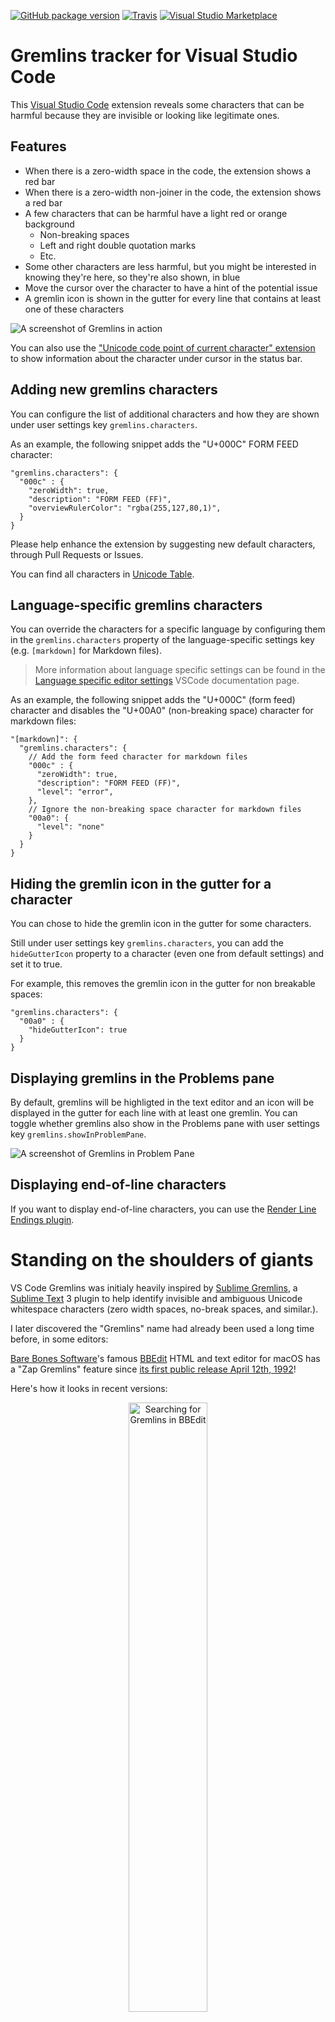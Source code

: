 [![GitHub package version](https://img.shields.io/github/package-json/v/nhoizey/vscode-gremlins.svg)](https://marketplace.visualstudio.com/items?itemName=nhoizey.gremlins)
[![Travis](https://img.shields.io/travis/nhoizey/vscode-gremlins.svg)](https://travis-ci.org/nhoizey/vscode-gremlins)
[![Visual Studio Marketplace](https://img.shields.io/vscode-marketplace/d/nhoizey.gremlins.svg)](https://marketplace.visualstudio.com/items?itemName=nhoizey.gremlins)

# Gremlins tracker for Visual Studio Code

This [Visual Studio Code](https://code.visualstudio.com/) extension reveals some characters that can be harmful because they are invisible or looking like legitimate ones.

## Features

- When there is a zero-width space in the code, the extension shows a red bar
- When there is a zero-width non-joiner in the code, the extension shows a red bar
- A few characters that can be harmful have a light red or orange background
  - Non-breaking spaces
  - Left and right double quotation marks
  - Etc.
- Some other characters are less harmful, but you might be interested in knowing they're here, so they're also shown, in blue
- Move the cursor over the character to have a hint of the potential issue
- A gremlin icon is shown in the gutter for every line that contains at least one of these characters

![A screenshot of Gremlins in action](https://github.com/nhoizey/vscode-gremlins/raw/master/images/screenshot.png)

You can also use the ["Unicode code point of current character" extension](https://marketplace.visualstudio.com/items?itemName=zeithaste.cursorCharCode) to show information about the character under cursor in the status bar.

## Adding new gremlins characters

You can configure the list of additional characters and how they are shown under user settings key `gremlins.characters`.

As an example, the following snippet adds the "U+000C" FORM FEED character:

```jsonc
"gremlins.characters": {
  "000c" : {
    "zeroWidth": true,
    "description": "FORM FEED (FF)",
    "overviewRulerColor": "rgba(255,127,80,1)",
  }
}
```

Please help enhance the extension by suggesting new default characters, through Pull Requests or Issues.

You can find all characters in [Unicode Table](https://unicode-table.com/en/).

## Language-specific gremlins characters

You can override the characters for a specific language by configuring them in the `gremlins.characters` property of the language-specific settings key (e.g. `[markdown]` for Markdown files).

> More information about language specific settings can be found in the [Language specific editor settings](https://code.visualstudio.com/docs/getstarted/settings#_language-specific-editor-settings) VSCode documentation page.

As an example, the following snippet adds the "U+000C" (form feed) character and disables the "U+00A0" (non-breaking space) character for markdown files:

```jsonc
"[markdown]": {
  "gremlins.characters": {
    // Add the form feed character for markdown files
    "000c" : {
      "zeroWidth": true,
      "description": "FORM FEED (FF)",
      "level": "error",
    },
    // Ignore the non-breaking space character for markdown files
    "00a0": {
      "level": "none"
    }
  }
}
```

## Hiding the gremlin icon in the gutter for a character

You can chose to hide the gremlin icon in the gutter for some characters.

Still under user settings key `gremlins.characters`, you can add the `hideGutterIcon` property to a character (even one from default settings) and set it to true.

For example, this removes the gremlin icon in the gutter for non breakable spaces:

```jsonc
"gremlins.characters": {
  "00a0" : {
    "hideGutterIcon": true
  }
}
```

## Displaying gremlins in the Problems pane

By default, gremlins will be highligted in the text editor and an icon will be displayed in the gutter for each line with at least one gremlin. You can toggle whether gremlins also show in the Problems pane with user settings key `gremlins.showInProblemPane`.

![A screenshot of Gremlins in Problem Pane](https://github.com/nhoizey/vscode-gremlins/raw/master/images/problems-screenshot.png)

## Displaying end-of-line characters

If you want to display end-of-line characters, you can use the [Render Line Endings plugin](https://marketplace.visualstudio.com/items?itemName=medo64.render-crlf).

# Standing on the shoulders of giants

VS Code Gremlins was initialy heavily inspired by [Sublime Gremlins](https://packagecontrol.io/packages/Gremlins), a [Sublime Text](https://www.sublimetext.com/) 3 plugin to help identify invisible and ambiguous Unicode whitespace characters (zero width spaces, no-break spaces, and similar.).

I later discovered the "Gremlins" name had already been used a long time before, in some editors:

[Bare Bones Software](http://www.barebones.com/)'s famous [BBEdit](http://www.barebones.com/products/bbedit/) HTML and text editor for macOS has a "Zap Gremlins" feature since [its first public release April 12th, 1992](https://groups.google.com/forum/#!topic/comp.sys.mac.announce/gvPGyuX3UCs)!

Here's how it looks in recent versions:

<p style="text-align: center"><img src="https://raw.githubusercontent.com/nhoizey/vscode-gremlins/master/images/bbedit-gremlins.png" width="50%" height="auto" alt="Searching for Gremlins in BBEdit" /></p>

It looks like people liked this feature so much that they made [a dedicated website](http://zapgremlins.com/), unfortunately not anymore. Thanks Archive.org for [the cached version](https://web.archive.org/web/20120618091150/http://zapgremlins.com/):

<p style="text-align: center"><img src="https://raw.githubusercontent.com/nhoizey/vscode-gremlins/master/images/zap-gremlins.jpg" width="75%" height="auto" alt="The Zap Gremlins website" /></p>

## License

MIT
